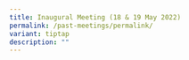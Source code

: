 ```yaml
---
title: Inaugural Meeting (18 & 19 May 2022)
permalink: /past-meetings/permalink/
variant: tiptap
description: ""
---
```

